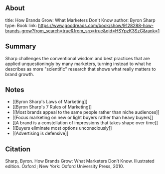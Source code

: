 ## About
title: How Brands Grow: What Marketers Don't Know
author: Byron Sharp
type: Book
link: https://www.goodreads.com/book/show/9128288-how-brands-grow?from_search=true&from_srp=true&qid=HSYpzK3SzG&rank=1

## Summary
Sharp challenges the conventional wisdom and best practices that are applied unquestioningly by many marketers, turning instead to what he describes as more "scientific" research that shows what really matters to brand growth. 

## Notes

- [[Byron Sharp's Laws of Marketing]]
- [[Byron Sharp's 7 Rules of Marketing]]
- [[Most brands appeal to the same people rather than niche audiences]]
- [[Focus marketing on new or light buyers rather than heavy buyers]]
- [[A brand is a constellation of impressions that takes shape over time]]
- [[Buyers eliminate most options unconsciously]]
- [[Advertising is defensive]]

## Citation
Sharp, Byron. How Brands Grow: What Marketers Don’t Know. Illustrated edition. Oxford ; New York: Oxford University Press, 2010.
